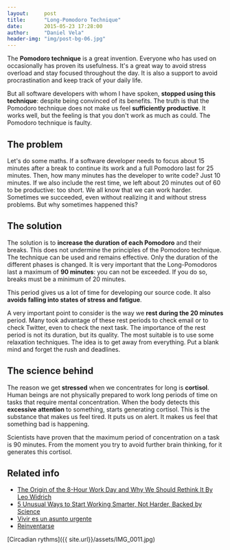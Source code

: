 ```yaml
---
layout:     post
title:      "Long-Pomodoro Technique"
date:       2015-05-23 17:28:00
author:     "Daniel Vela"
header-img: "img/post-bg-06.jpg"
---
```



The **Pomodoro technique** is a great invention. Everyone who has used on occasionally has proven its usefulness. It's a great way to avoid stress overload and stay focused throughout the day. It is also a support to avoid procrastination and keep track of your daily life.

But all software developers with whom I have spoken, **stopped using this technique**: despite being convinced of its benefits. The truth is that the Pomodoro technique does not make us feel **sufficiently productive**. It works well, but the feeling is that you don't work as much as could. The Pomodoro technique is faulty.

## The problem

Let's do some maths. If a software developer needs to focus about 15 minutes after a break to continue its work and a full Pomodoro last for 25 minutes. Then, how many minutes has the developer to write code? Just 10 minutes. If we also include the rest time, we left about 20 minutes out of 60 to be productive: too short. We all know that we can work harder. Sometimes we succeeded, even without realizing it and without stress problems. But why sometimes happened this?

## The solution 

The solution is to **increase the duration of each Pomodoro** and their breaks. This does not undermine the principles of the Pomodoro technique. The technique can be used and remains effective. Only the duration of the different phases is changed. It is very important that the Long-Pomodoros last a maximum of **90 minutes**: you can not be exceeded. If you do so, breaks must be a minimum of 20 minutes.

This period gives us a lot of time for developing our source code. It also **avoids falling into states of stress and fatigue**.

A very important point to consider is the way we **rest during the 20 minutes** period. Many took advantage of these rest periods to check email or to check Twitter, even to check the next task. The importance of the rest period is not its duration, but its quality. The most suitable is to use some relaxation techniques. The idea is to get away from everything. Put a blank mind and forget the rush and deadlines.

## The science behind

The reason we get **stressed** when we concentrates for long is **cortisol**. Human beings are not physically prepared to work long periods of time on tasks that require mental concentration. When the body detects this **excessive attention** to something, starts generating cortisol. This is the substance that makes us feel tired. It puts us on alert. It makes us feel that something bad is happening.

Scientists have proven that the maximum period of concentration on a task is 90 minutes. From the moment you try to avoid further brain thinking, for it generates this cortisol.

## Related info

- [The Origin of the 8-Hour Work Day and Why We Should Rethink It By Leo Widrich](https://blog.bufferapp.com/optimal-work-time-how-long-should-we-work-every-day-the-science-of-mental-strength)
- [5 Unusual Ways to Start Working Smarter, Not Harder, Backed by Science](https://blog.bufferapp.com/5-ways-to-get-more-done-by-working-smarter-not-harder)
- [Vivir es un asunto urgente](http://www.amazon.es/Vivir-es-un-asunto-urgente-ebook/dp/B008U4XE2E/ref=sr_1_1?ie=UTF8&qid=1432105788&sr=8-1&keywords=vivir+es+un+asunto+urgente)
- [Reinventarse](http://www.amazon.es/Reinventarse-Actual-Mario-Alonso-Puig-ebook/dp/B00HRY023M/ref=sr_1_1?ie=UTF8&qid=1432105798&sr=8-1&keywords=reinventarse)

[Circadian rythms]({{ site.url}}/assets/IMG_0011.jpg)